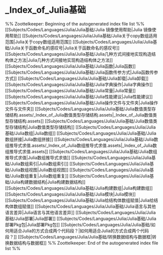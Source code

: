 # _Index_of_Julia基础
%% Zoottelkeeper: Beginning of the autogenerated index file list  %%
 [[Subjects/Codes/Languages/Julia/Julia基础/Julia 镜像使用帮助|Julia 镜像使用帮助]]
 [[Subjects/Codes/Languages/Julia/Julia基础/Julia关于copy数组适用范围|Julia关于copy数组适用范围]]
 [[Subjects/Codes/Languages/Julia/Julia基础/Julia关于函数命名的感叹号|Julia关于函数命名的感叹号]]
 [[Subjects/Codes/Languages/Julia/Julia基础/Julia几种方式间接地实现构造结构体之方法|Julia几种方式间接地实现构造结构体之方法]]
 [[Subjects/Codes/Languages/Julia/Julia基础/Julia函数|Julia函数]]
 [[Subjects/Codes/Languages/Julia/Julia基础/Julia函数传参方式|Julia函数传参方式]]
 [[Subjects/Codes/Languages/Julia/Julia基础/Julia卸载|Julia卸载]]
 [[Subjects/Codes/Languages/Julia/Julia基础/Julia字典操作|Julia字典操作]]
 [[Subjects/Codes/Languages/Julia/Julia基础/Julia常量|Julia常量]]
 [[Subjects/Codes/Languages/Julia/Julia基础/Julia性能建议|Julia性能建议]]
 [[Subjects/Codes/Languages/Julia/Julia基础/Julia操作文件与文件夹|Julia操作文件与文件夹]]
 [[Subjects/Codes/Languages/Julia/Julia基础/Julia数值类型存储结构.assets/_Index_of_Julia数值类型存储结构.assets|_Index_of_Julia数值类型存储结构.assets]]
 [[Subjects/Codes/Languages/Julia/Julia基础/Julia数值类型存储结构|Julia数值类型存储结构]]
 [[Subjects/Codes/Languages/Julia/Julia基础/Julia数组|Julia数组]]
 [[Subjects/Codes/Languages/Julia/Julia基础/Julia数组拼接|Julia数组拼接]]
 [[Subjects/Codes/Languages/Julia/Julia基础/Julia数组推导式求值.assets/_Index_of_Julia数组推导式求值.assets|_Index_of_Julia数组推导式求值.assets]]
 [[Subjects/Codes/Languages/Julia/Julia基础/Julia数组推导式求值|Julia数组推导式求值]]
 [[Subjects/Codes/Languages/Julia/Julia基础/Julia数组索引|Julia数组索引]]
 [[Subjects/Codes/Languages/Julia/Julia基础/Julia数组视图|Julia数组视图]]
 [[Subjects/Codes/Languages/Julia/Julia基础/Julia数组重复|Julia数组重复]]
 [[Subjects/Codes/Languages/Julia/Julia基础/Julia构建数据结构|Julia构建数据结构]]
 [[Subjects/Codes/Languages/Julia/Julia基础/Julia构建数组|Julia构建数组]]
 [[Subjects/Codes/Languages/Julia/Julia基础/Julia模块|Julia模块]]
 [[Subjects/Codes/Languages/Julia/Julia基础/Julia给结构体数组赋值|Julia给结构体数组赋值]]
 [[Subjects/Codes/Languages/Julia/Julia基础/Julia语言与其他语言差异|Julia语言与其他语言差异]]
 [[Subjects/Codes/Languages/Julia/Julia基础/Julia部署|Julia部署]]
 [[Subjects/Codes/Languages/Julia/Julia基础/Julia部署Pkg包|Julia部署Pkg包]]
 [[Subjects/Codes/Languages/Julia/Julia基础/如何用适合Julia的方式合成两个代码段？|如何用适合Julia的方式合成两个代码段？]]
 [[Subjects/Codes/Languages/Julia/Julia基础/转换数据结构与数据框|转换数据结构与数据框]]
%% Zoottelkeeper: End of the autogenerated index file list  %%
